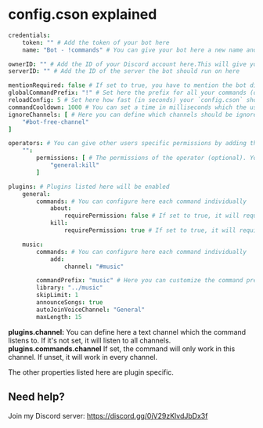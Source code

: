 # config.cson explained

```cson
credentials:
    token: "" # Add the token of your bot here
    name: "Bot - !commands" # You can give your bot here a new name and it will change when he joins your server (optional).

ownerID: "" # Add the ID of your Discord account here.This will give you the permission for some commands only the owner should be able to use.
serverID: "" # Add the ID of the server the bot should run on here

mentionRequired: false # If set to true, you have to mention the bot directly (optional).
globalCommandPrefix: "!" # Set here the prefix for all your commands (optional). It defaults to `!`
reloadConfig: 5 # Set here how fast (in seconds) your `config.cson` should be reloaded automatically without restarting the bot (optional).It default to every 5 seconds. Settings it to `0` disables it.
commandCooldown: 1000 # You can set a time in milliseconds which the user has to wait until a new command from him will be executed (optional).
ignoreChannels: [ # Here you can define which channels should be ignored by your bot. (optional)
    "#bot-free-channel"
]

operators: # You can give other users specific permissions by adding them here (optional). The object key will be the user id.
    "":
        permissions: [ # The permissions of the operator (optional). You can give the user a wildcard `*` as permission to grant him all permissions.
            "general:kill"
        ]

plugins: # Plugins listed here will be enabled
    general:
        commands: # You can configure here each command individually
            about:
                requirePermission: false # If set to true, it will require permission for this command. If set to false, it will not. If unset it will default to the plugins default.
            kill:
                requirePermission: true # If set to true, it will require permission for this command. If set to false, it will not. If unset it will default to the plugins default.

    music:
        commands: # You can configure here each command individually
            add:
                channel: "#music"

        commandPrefix: "music" # Here you can customize the command prefix of this plugin (optional). It defaults to a prefix defined by the plugin itself.
        library: "../music"
        skipLimit: 1
        announceSongs: true
        autoJoinVoiceChannel: "General"
        maxLength: 15
```

**plugins.channel:** You can define here a text channel which the command listens to. If it's not set, it will listen to all channels.
**plugins.commands.channel** If set, the command will only work in this channel. If unset, it will work in every channel.  

The other properties listed here are plugin specific.

## Need help?
Join my Discord server: https://discord.gg/0jV29zKlvdJbDx3f
